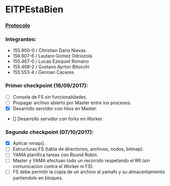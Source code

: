 # ElTPEstaBien

### [Protocolo](https://docs.google.com/document/d/1HTPwwbBRAI6GmL6H6vFxna70PN-Eu-OCSxXIjhXF5k4/edit?usp=sharing)

### Integrantes:
- 155.900-0 / Christian Dario Nievas
- 156.607-6 / Lautaro Gomez Odriozola
- 155.467-0 / Lucas Ezequiel Romano
- 155.468-2 / Gustavo Ayrton Bitocchi
- 155.553-4 / German Caceres


### Primer checkpoint (16/09/2017):

- [ ] Consola de FS sin funcionalidades.
- [ ] Propagar archivo abierto por Master entre los procesos.
- [X] Desarrollo servidor con hilos en Master.
- [] Desarrollo servidor con forks en Worker.


### Segundo checkpoint (07/10/2017):

- [X] Aplicar nmap().
- [ ] Estructuras FS (tabla de directorios, archivos, nodos, bitmap).
- [ ] YAMA planifica tareas con Round Robin.
- [ ] Master y YAMA efectuan todo un recorrido respetando el RR (sin comunicacion contra el Worker ni FS).
- [ ] FS debe permitir la copia de un archivo al yamafs y su almacentamiento partiendolo en bloques.
